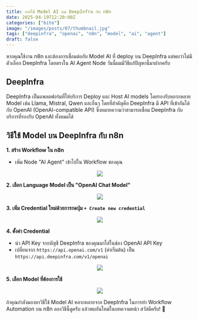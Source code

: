 ```yaml
---
title: การใช้ Model AI บน DeepInfra กับ n8n
date: 2025-04-19T12:20:00Z
categories: ["bite"]
image: "/images/posts/07/thumbnail.jpg"
tags: ["deepinfra", "openai", "n8n", "model", "ai", "agent"]
draft: false
---
```


หากคุณใช้งาน n8n และต้องการเชื่อมต่อกับ Model AI ที่ deploy บน DeepInfra แต่พบว่าไม่มีตัวเลือก DeepInfra โดยตรงใน AI Agent Node วันนี้ผมมีวิธีแก้ปัญหานี้มาฝากครับ

## DeepInfra

DeepInfra เป็นแพลตฟอร์มที่ให้บริการ Deploy และ Host AI models โดยรองรับหลากหลาย Model เช่น Llama, Mistral, Qwen และอื่นๆ โดยที่สำคัญคือ DeepInfra มี API ที่เข้ากันได้กับ OpenAI (OpenAI-compatible API) ซึ่งหมายความว่าสามารถเชื่อม DeepInfra กับบริการที่รองรับ OpenAI ทั้งหมดได้

## วิธีใช้ Model บน DeepInfra กับ n8n

**1. สร้าง Workflow ใน n8n**

- เพิ่ม Node "AI Agent" เข้าไปใน Workflow ของคุณ

<p align="center">
  <img src="/images/posts/07/image.png" />
</p>

**2. เลือก Language Model เป็น "OpenAI Chat Model"**

<p align="center">
  <img src="/images/posts/07/image 1.png" />
</p>

**3. เพิ่ม Credential ใหม่ด้วยการกดปุ่ม `+ Create new credential`**

<p align="center">
  <img src="/images/posts/07/image 2.png" />
</p>

**4. ตั้งค่า Credential**

- นำ API Key จากบัญชี DeepInfra ของคุณมาใส่ในช่อง OpenAI API Key
- เปลี่ยนจาก `https://api.openai.com/v1` (ค่าเริ่มต้น) เป็น `https://api.deepinfra.com/v1/openai`

<p align="center">
  <img src="/images/posts/07/image 3.png" />
</p>

**5. เลือก Model ที่ต้องการใช้**

<p align="center">
  <img src="/images/posts/07/image 4.png" />
</p>

ถ้าคุณกำลังมองหาวิธีใช้ Model AI หลากหลายจาก DeepInfra ในการทำ Workflow Automation บน n8n ลองวิธีนี้ดูครับ แล้วพบกันใหม่ในบทความหน้า สวัสดีครับ! 🚀
